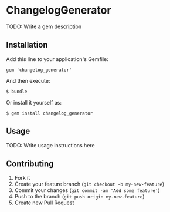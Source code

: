 # ChangelogGenerator

TODO: Write a gem description

## Installation

Add this line to your application's Gemfile:

    gem 'changelog_generator'

And then execute:

    $ bundle

Or install it yourself as:

    $ gem install changelog_generator

## Usage

TODO: Write usage instructions here

## Contributing

1. Fork it
2. Create your feature branch (`git checkout -b my-new-feature`)
3. Commit your changes (`git commit -am 'Add some feature'`)
4. Push to the branch (`git push origin my-new-feature`)
5. Create new Pull Request
